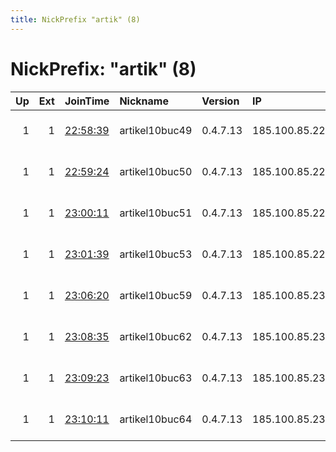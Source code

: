 ```yaml
---
title: NickPrefix "artik" (8)
---
```


# NickPrefix: "artik" (8)

|   Up |   Ext | JoinTime                                                                                              | Nickname       | Version   | IP            | AS           | CC   |   ORp |   Dirp | OS    | Contact                             |   eFamMembers |
|-----:|------:|:------------------------------------------------------------------------------------------------------|:---------------|:----------|:--------------|:-------------|:-----|------:|-------:|:------|:------------------------------------|--------------:|
|    1 |     1 | [22:58:39](https://nusenu.github.io/OrNetStats/w/relay/7F5581F1BADD1C6798B43B21AF80664BD74C504F.html) | artikel10buc49 | 0.4.7.13  | 185.100.85.22 | Flokinet Ltd | ro   |  9001 |      0 | Linux | Artikel10 url:artikel10.org email:i |           192 |
|    1 |     1 | [22:59:24](https://nusenu.github.io/OrNetStats/w/relay/8E53B2AD2F282D07EBFDC5FD8C02BD39E89C825B.html) | artikel10buc50 | 0.4.7.13  | 185.100.85.22 | Flokinet Ltd | ro   |  9002 |      0 | Linux | Artikel10 url:artikel10.org email:i |           192 |
|    1 |     1 | [23:00:11](https://nusenu.github.io/OrNetStats/w/relay/6967EC1E8EE19F27D1E458E95A265E428126BCBA.html) | artikel10buc51 | 0.4.7.13  | 185.100.85.22 | Flokinet Ltd | ro   |  9003 |      0 | Linux | Artikel10 url:artikel10.org email:i |           192 |
|    1 |     1 | [23:01:39](https://nusenu.github.io/OrNetStats/w/relay/B8A350FC97289E1ABDBAB5CF7976D0B9DF6C10F6.html) | artikel10buc53 | 0.4.7.13  | 185.100.85.22 | Flokinet Ltd | ro   |  9005 |      0 | Linux | Artikel10 url:artikel10.org email:i |           192 |
|    1 |     1 | [23:06:20](https://nusenu.github.io/OrNetStats/w/relay/BB94302D36F45341D5B3757E99C48A899465FC7E.html) | artikel10buc59 | 0.4.7.13  | 185.100.85.23 | Flokinet Ltd | ro   |  9003 |      0 | Linux | Artikel10 url:artikel10.org email:i |           192 |
|    1 |     1 | [23:08:35](https://nusenu.github.io/OrNetStats/w/relay/F52BD822AE413484503EAEA1D35DF0B13D0CA883.html) | artikel10buc62 | 0.4.7.13  | 185.100.85.23 | Flokinet Ltd | ro   |  9006 |      0 | Linux | Artikel10 url:artikel10.org email:i |           192 |
|    1 |     1 | [23:09:23](https://nusenu.github.io/OrNetStats/w/relay/AFCD342DFA3663AF83976F92ECDAF99011F8164A.html) | artikel10buc63 | 0.4.7.13  | 185.100.85.23 | Flokinet Ltd | ro   |  9007 |      0 | Linux | Artikel10 url:artikel10.org email:i |           192 |
|    1 |     1 | [23:10:11](https://nusenu.github.io/OrNetStats/w/relay/E77261D8DB4C2472F09643244B303BD61449CC73.html) | artikel10buc64 | 0.4.7.13  | 185.100.85.23 | Flokinet Ltd | ro   |  9008 |      0 | Linux | Artikel10 url:artikel10.org email:i |           192 |
